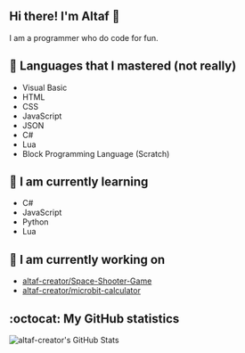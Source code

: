 ## Hi there! I'm Altaf 👋

I am a programmer who do code for fun.

## 🚀 Languages that I mastered (not really)
- Visual Basic
- HTML
- CSS
- JavaScript
- JSON
- C#
- Lua
- Block Programming Language (Scratch)

## 📖 I am currently learning
- C#
- JavaScript
- Python
- Lua

## 🔧 I am currently working on
- [altaf-creator/Space-Shooter-Game](//github.com/altaf-creator/Space-Shooter-Game)
- [altaf-creator/microbit-calculator](//github.com/altaf-creator/microbit-calculator)

## :octocat: My GitHub statistics
![altaf-creator's GitHub Stats](https://github-readme-stats.vercel.app/api?username=altaf-creator&show_icons=true&icon_color=41b883&bg_color=DEG,fffefe,fcfcfc)
